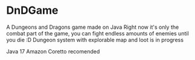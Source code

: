 # DnDGame
A Dungeons and Dragons game made on Java
Right now it's only the combat part of the game, you can fight endless amounts of enemies until you die :D
Dungeon system with explorable map and loot is in progress

Java 17 Amazon Coretto recomended
